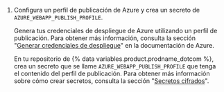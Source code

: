 1. Configura un perfil de publicación de Azure y crea un secreto de `AZURE_WEBAPP_PUBLISH_PROFILE`.

   Genera tus credenciales de despliegue de Azure utilizando un perfil de publicación. Para obtener más información, consulta la sección "[Generar credenciales de despliegue](https://docs.microsoft.com/azure/app-service/deploy-github-actions?tabs=applevel#generate-deployment-credentials)" en la documentación de Azure.

   En tu repositorio de {% data variables.product.prodname_dotcom %}, crea un secreto que se llame `AZURE_WEBAPP_PUBLISH_PROFILE` que tenga el contenido del perfil de publicación. Para obtener más información sobre cómo crear secretos, consulta la sección "[Secretos cifrados](/actions/reference/encrypted-secrets#creating-encrypted-secrets-for-a-repository)".
